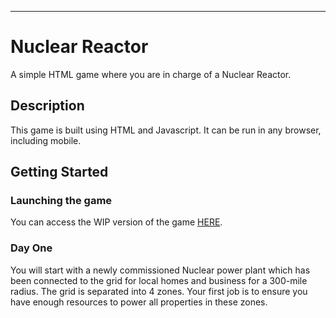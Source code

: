 -------------------------------------------------------------------------------------------------------------------------

# Nuclear Reactor

A simple HTML game where you are in charge of a Nuclear Reactor.


## Description

This game is built using HTML and Javascript. It can be run in any browser, including mobile.


## Getting Started

### Launching the game

You can access the WIP version of the game [HERE](https://rebel-semiconductor.github.io/Nuclear_Reactor/NuclearReactor/).

### Day One

You will start with a newly commissioned Nuclear power plant which has been connected to the grid for local homes and business for a 300-mile radius.
The grid is separated into 4 zones. Your first job is to ensure you have enough resources to power all properties in these zones.
